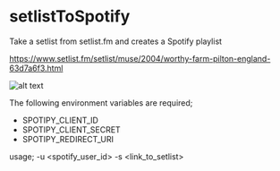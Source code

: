 # setlistToSpotify

Take a setlist from setlist.fm and creates a Spotify playlist

https://www.setlist.fm/setlist/muse/2004/worthy-farm-pilton-england-63d7a6f3.html

![alt text](https://github.com/callrua/setlistToSpotify/blob/master/screencaps/spotify.png)

The following environment variables are required;

- SPOTIPY_CLIENT_ID
- SPOTIPY_CLIENT_SECRET
- SPOTIPY_REDIRECT_URI

usage; -u <spotify_user_id> -s <link_to_setlist>
